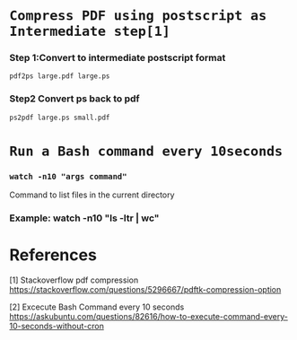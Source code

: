 

# ``` Compress PDF using postscript as Intermediate step[1] ```

### Step 1:Convert to intermediate postscript format
`pdf2ps large.pdf large.ps`


### Step2 Convert ps back to pdf
`ps2pdf large.ps small.pdf`



# ``` Run a Bash command every 10seconds ```

### ```watch -n10 "args command"```

Command to list files in the current directory
### Example: watch -n10 "ls -ltr | wc"







# References

[1] Stackoverflow pdf compression  
https://stackoverflow.com/questions/5296667/pdftk-compression-option

[2] Excecute Bash Command every 10 seconds
https://askubuntu.com/questions/82616/how-to-execute-command-every-10-seconds-without-cron
